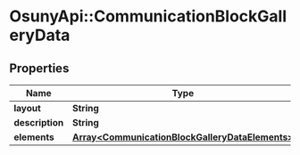 # OsunyApi::CommunicationBlockGalleryData

## Properties
Name | Type | Description | Notes
------------ | ------------- | ------------- | -------------
**layout** | **String** |  | [optional] 
**description** | **String** |  | [optional] 
**elements** | [**Array&lt;CommunicationBlockGalleryDataElements&gt;**](CommunicationBlockGalleryDataElements.md) |  | [optional] 

